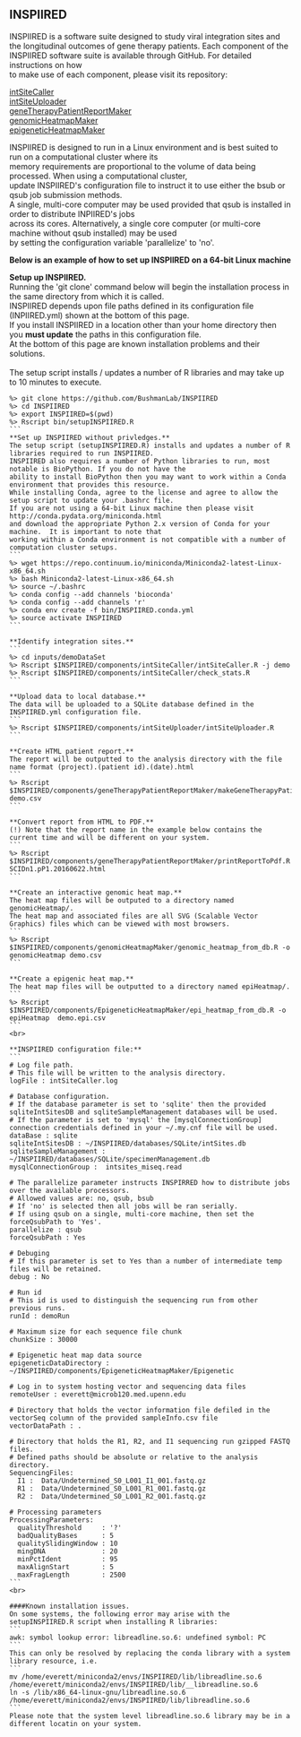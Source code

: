 ## INSPIIRED

INSPIIRED is a software suite designed to study viral integration sites and the longitudinal outcomes of gene therapy 
patients. Each component of the INSPIIRED software suite is available through GitHub. For detailed instructions on how  
to make use of each component, please visit its repository:  

[intSiteCaller](https://github.com/BushmanLab/intSiteCaller)  
[intSiteUploader](https://github.com/BushmanLab/intSiteUploader)  
[geneTherapyPatientReportMaker](https://github.com/BushmanLab/geneTherapyPatientReportMaker)  
[genomicHeatmapMaker](https://github.com/BushmanLab/genomicHeatmapMaker)  
[epigeneticHeatmapMaker](https://github.com/BushmanLab/EpigeneticHeatmapMaker)  

INSPIIRED is designed to run in a Linux environment and is best suited to run on a computational cluster where its  
memory requirements are proportional to the volume of data being processed. When using a computational cluster,  
update INSPIIRED's configuration file to instruct it to use either the bsub or qsub job submission methods.  
A single, multi-core computer may be used provided that qsub is installed in order to distribute INPIIRED's jobs  
across its cores. Alternatively, a single core computer (or multi-core machine without qsub installed) may be used  
by setting the configuration variable 'parallelize'  to 'no'.   


**Below is an example of how to set up INSPIIRED on a 64-bit Linux machine**  

**Setup up INSPIIRED.**  
Running the 'git clone' command below will begin the installation process in the same directory from which it is called.    
INSPIIRED depends upon file paths defined in its configuration file (INPIIRED.yml) shown at the bottom of this page.  
If you install INSPIIRED in a location other than your home directory then you **must update** the paths in this configuration file.  
At the bottom of this page are known installation problems and their solutions.  
<br>
The setup script installs / updates a number of R libraries and may take up to 10 minutes to execute.
````
%> git clone https://github.com/BushmanLab/INSPIIRED
%> cd INSPIIRED
%> export INSPIIRED=$(pwd)
%> Rscript bin/setupINSPIIRED.R
```
**Set up INSPIIRED without privledges.**  
The setup script (setupINSPIIRED.R) installs and updates a number of R libraries required to run INSPIIRED.  
INSPIIRED also requires a number of Python libraries to run, most notable is BioPython. If you do not have the 
ability to install BioPython then you may want to work within a Conda environment that provides this resource.  
While installing Conda, agree to the license and agree to allow the setup script to update your .bashrc file.  
If you are not using a 64-bit Linux machine then please visit http://conda.pydata.org/miniconda.html  
and download the appropriate Python 2.x version of Conda for your machine.  It is important to note that 
working within a Conda environment is not compatible with a number of computation cluster setups.
```
%> wget https://repo.continuum.io/miniconda/Miniconda2-latest-Linux-x86_64.sh
%> bash Miniconda2-latest-Linux-x86_64.sh
%> source ~/.bashrc
%> conda config --add channels 'bioconda'  
%> conda config --add channels 'r'  
%> conda env create -f bin/INSPIIRED.conda.yml
%> source activate INSPIIRED
```

**Identify integration sites.**
```
%> cd inputs/demoDataSet
%> Rscript $INSPIIRED/components/intSiteCaller/intSiteCaller.R -j demo
%> Rscript $INSPIIRED/components/intSiteCaller/check_stats.R
```

**Upload data to local database.**   
The data will be uploaded to a SQLite database defined in the INSPIIRED.yml configuration file.
```
%> Rscript $INSPIIRED/components/intSiteUploader/intSiteUploader.R
```

**Create HTML patient report.**  
The report will be outputted to the analysis directory with the file name format (project).(patient id).(date).html
```
%> Rscript $INSPIIRED/components/geneTherapyPatientReportMaker/makeGeneTherapyPatientReport.R demo.csv
```

**Convert report from HTML to PDF.**  
(!) Note that the report name in the example below contains the current time and will be different on your system.
```
%> Rscript $INSPIIRED/components/geneTherapyPatientReportMaker/printReportToPdf.R SCIDn1.pP1.20160622.html
```

**Create an interactive genomic heat map.**  
The heat map files will be outputed to a directory named genomicHeatmap/.  
The heat map and associated files are all SVG (Scalable Vector Graphics) files which can be viewed with most browsers.
```
%> Rscript $INSPIIRED/components/genomicHeatmapMaker/genomic_heatmap_from_db.R -o genomicHeatmap demo.csv
```

**Create a epigenic heat map.**  
The heat map files will be outputted to a directory named epiHeatmap/.
```
%> Rscript $INSPIIRED/components/EpigeneticHeatmapMaker/epi_heatmap_from_db.R -o epiHeatmap  demo.epi.csv
```
<br>

**INSPIIRED configuration file:**
```
# Log file path.
# This file will be written to the analysis directory.
logFile : intSiteCaller.log

# Database configuration.
# If the database parameter is set to 'sqlite' then the provided sqliteIntSitesDB and sqliteSampleManagement databases will be used.
# If the parameter is set to 'mysql' the [mysqlConnectionGroup] connection credentials defined in your ~/.my.cnf file will be used.
dataBase : sqlite
sqliteIntSitesDB : ~/INSPIIRED/databases/SQLite/intSites.db
sqliteSampleManagement : ~/INSPIIRED/databases/SQLite/specimenManagement.db
mysqlConnectionGroup :  intsites_miseq.read

# The parallelize parameter instructs INSPIRRED how to distribute jobs over the available processors.
# Allowed values are: no, qsub, bsub
# If 'no' is selected then all jobs will be ran serially.
# If using qsub on a single, multi-core machine, then set the forceQsubPath to 'Yes'.
parallelize : qsub
forceQsubPath : Yes

# Debuging
# If this parameter is set to Yes than a number of intermediate temp files will be retained.
debug : No

# Run id
# This id is used to distinguish the sequencing run from other previous runs.
runId : demoRun

# Maximum size for each sequence file chunk
chunkSize : 30000

# Epigenetic heat map data source
epigeneticDataDirectory : ~/INSPIIRED/components/EpigeneticHeatmapMaker/Epigenetic

# Log in to system hosting vector and sequencing data files
remoteUser : everett@microb120.med.upenn.edu

# Directory that holds the vector information file defiled in the vectorSeq column of the provided sampleInfo.csv file
vectorDataPath : .

# Directory that holds the R1, R2, and I1 sequencing run gzipped FASTQ files.
# Defined paths should be absolute or relative to the analysis directory.
SequencingFiles:
  I1 :  Data/Undetermined_S0_L001_I1_001.fastq.gz
  R1 :  Data/Undetermined_S0_L001_R1_001.fastq.gz
  R2 :  Data/Undetermined_S0_L001_R2_001.fastq.gz

# Processing parameters
ProcessingParameters:
  qualityThreshold     : '?'
  badQualityBases      : 5
  qualitySlidingWindow : 10
  mingDNA              : 20
  minPctIdent          : 95
  maxAlignStart        : 5
  maxFragLength        : 2500
```
<br>

####Known installation issues.
On some systems, the following error may arise with the setupINSPIIRED.R script when installing R libraries:
```
awk: symbol lookup error: libreadline.so.6: undefined symbol: PC  
```
This can only be resolved by replacing the conda library with a system library resource, i.e.
```
mv /home/everett/miniconda2/envs/INSPIIRED/lib/libreadline.so.6   /home/everett/miniconda2/envs/INSPIIRED/lib/__libreadline.so.6
ln -s /lib/x86_64-linux-gnu/libreadline.so.6   /home/everett/miniconda2/envs/INSPIIRED/lib/libreadline.so.6  
```
Please note that the system level libreadline.so.6 library may be in a different locatin on your system.
